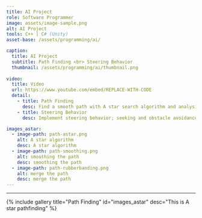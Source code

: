 ```yaml
---
title: AI Project
role: Software Programmer
image: assets/image-sample.png
alt: AI Project
tools: C++ | C# (Unity)
asset-base: /assets/programming/ai/

caption:
  title: AI Project
  subtitle: Path Finding <br> Steering Behavior
  thumbnail: /assets/programming/ai/thumbnail.png
  
video:
  title: Video
  url: https://www.youtube.com/embed/REPLACE-WITH-CODE
  detail:
    - title: Path Finding
      desc: Find a smooth path with A star search algorithm and analysis the terrain to detect and seek the player. There are four types of heuristic function. The user can change the map or heuristic function or apply smoothing or rubberbanding to the path.
    - title: Steering Behavior
      desc: Implement steering behavior; seeking and obstacle avoidance. An autonomous character that avoids obstacles and moves towards the item.

images_astar:
  - image-path: path-astar.png
    alt: A star algorithm
    desc: A star algorithm
  - image-path: path-smoothing.png
    alt: smoothing the path
    desc: smoothing the path
  - image-path: path-rubberbanding.png
    alt: merge the path
    desc: merge the path
---
```


<hr/>
{% include gallery title="Path Finding" id="images_astar" desc="This is A star pathfinding" %}